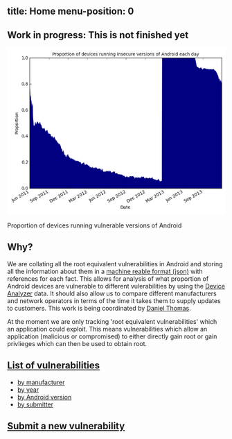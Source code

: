 
title: Home
menu-position: 0
---

## Work in progress: This is not finished yet

<div id="graph">
<img src="images/norm_versionsecurity.png" alt="Proportion of devices affected by root vulnerabilities"/>
<p>Proportion of devices running vulnerable versions of Android</p>
</div>

## Why?

We are collating all the root equivalent vulnerabilities in Android and storing all the information about them in a [machine reable format (json)](spec) with references for each fact.
This allows for analysis of what proportion of Android devices are vulnerable to different vulerabilities by using the [Device Analyzer](https://deviceanalyzer.cl.cam.ac.uk/) data.
It should also allow us to compare different manufacturers and network operators in terms of the time it takes them to supply updates to customers.
This work is being coordinated by [Daniel Thomas](submitters/drt24).

At the moment we are only tracking 'root equivalent vulnerabilities' which an application could exploit.
This means vulnerabilities which allow an application (malicious or compromised) to either directly gain root or gain privlieges which can then be used to obtain root.

## [List of vulnerabilities](all)
* [by manufacturer](by/manufacturer)
* [by year](by/year)
* [by Android version](by/version)
* [by submitter](by/submitter)

## [Submit a new vulnerability](submit)

